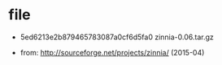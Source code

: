 file
====
- 5ed6213e2b879465783087a0cf6d5fa0  zinnia-0.06.tar.gz

- from:
  http://sourceforge.net/projects/zinnia/
  (2015-04)
